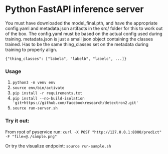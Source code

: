 # Python FastAPI inference server

You must have downloaded the model_final.pth, and have the appropriate config.yaml and metadata.json artifacts in the src/ folder for this to work out of the box.
The config.yaml must be based on the actual config used during training.  metadata.json is just a small json object containing the classes trained. Has to be the same thing_classes set on the metadata during training to properly align.

```
{"thing_classes": ["labela", "labelb", "labelc", ...]}
```

### Usage
1. `python3 -m venv env`
2. `source env/bin/activate`
3. `pip install -r requirements.txt`
4. `pip install --no-build-isolation 'git+https://github.com/facebookresearch/detectron2.git'`
5. `source run-server.sh`

### Try it out:

From root of pyservice run:
`curl -X POST "http://127.0.0.1:8000/predict" -F "file=@./sample.png"`

Or try the visualize endpoint:
`source run-sample.sh`
